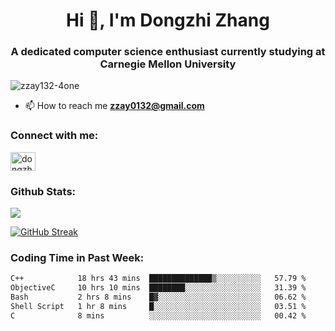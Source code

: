 <h1 align="center">Hi 👋, I'm Dongzhi Zhang</h1>
<h3 align="center">A dedicated computer science enthusiast currently studying at Carnegie Mellon University</h3>

<p align="left"> <img src="https://komarev.com/ghpvc/?username=zzay132-4one&label=Profile%20views&color=0e75b6&style=flat" alt="zzay132-4one" /> </p>

- 📫 How to reach me **zzay0132@gmail.com**

### Connect with me:

<p align="left">
<a href="https://linkedin.com/in/dongzhi-zhang-341443256" target="blank"><img align="center" src="https://raw.githubusercontent.com/rahuldkjain/github-profile-readme-generator/master/src/images/icons/Social/linked-in-alt.svg" alt="dongzhi-zhang-341443256" height="30" width="40" /></a>
</p>

### Github Stats:

<p><img src="https://github-readme-stats-git-master-dongzhi-zhangs-projects.vercel.app/api?username=zzay132-4one&count_private=true&show_icons=true&theme=github_dark_dimmed"></p>

[![GitHub Streak](https://github-readme-streak-stats.herokuapp.com?user=zzay132-4one&theme=github-dark-dimmed&hide_longest_streak=true&card_width=467)](https://git.io/streak-stats)

### Coding Time in Past Week:

<!--START_SECTION:waka-->

```txt
C++            18 hrs 43 mins  ██████████████▒░░░░░░░░░░   57.79 %
ObjectiveC     10 hrs 10 mins  ████████░░░░░░░░░░░░░░░░░   31.39 %
Bash           2 hrs 8 mins    █▓░░░░░░░░░░░░░░░░░░░░░░░   06.62 %
Shell Script   1 hr 8 mins     █░░░░░░░░░░░░░░░░░░░░░░░░   03.51 %
C              8 mins          ░░░░░░░░░░░░░░░░░░░░░░░░░   00.42 %
```

<!--END_SECTION:waka-->
